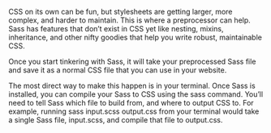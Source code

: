 CSS on its own can be fun, but stylesheets are getting larger, more complex, and harder to maintain. This is where a preprocessor can help. Sass has features that don’t exist in CSS yet like nesting, mixins, inheritance, and other nifty goodies that help you write robust, maintainable CSS.

Once you start tinkering with Sass, it will take your preprocessed Sass file and save it as a normal CSS file that you can use in your website.

The most direct way to make this happen is in your terminal. Once Sass is installed, you can compile your Sass to CSS using the sass command. You’ll need to tell Sass which file to build from, and where to output CSS to. For example, running sass input.scss output.css from your terminal would take a single Sass file, input.scss, and compile that file to output.css.
